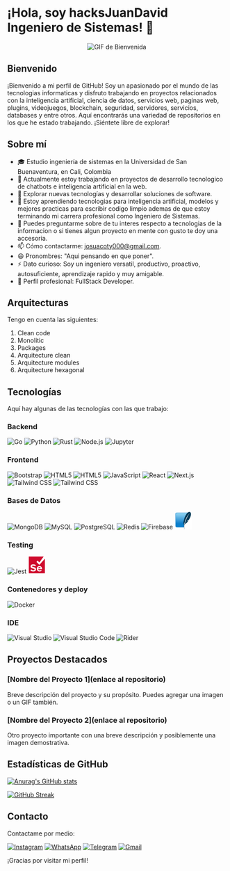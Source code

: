 # ¡Hola, soy hacksJuanDavid Ingeniero de Sistemas! 👋

<p align="center">
  <img src="https://media.giphy.com/media/7uDtQm2jKdS0VGLg46/giphy.gif" alt="GIF de Bienvenida" />
</p>

## Bienvenido

¡Bienvenido a mi perfil de GitHub! Soy un apasionado por el mundo de las tecnologias informaticas y disfruto trabajando en proyectos relacionados con la inteligencia artificial, ciencia de datos, servicios web, paginas web, plugins, videojuegos, blockchain, seguridad, servidores, servicios, databases y entre otros. Aquí encontrarás una variedad de repositorios en los que he estado trabajando. ¡Siéntete libre de explorar!

## Sobre mí

- 🎓 Estudio ingeniería de sistemas en la Universidad de San Buenaventura, en Cali, Colombia
- 🔭 Actualmente estoy trabajando en proyectos de desarrollo tecnologico de chatbots e inteligencia artificial en la web.
- 🤔 Explorar nuevas tecnologías y desarrollar soluciones de software.
- 🌱 Estoy aprendiendo tecnologias para inteligencia artificial, modelos y mejores practicas para escribir codigo limpio ademas de que estoy terminando mi carrera profesional como Ingeniero de Sistemas.
- 💬 Puedes preguntarme sobre de tu interes respecto a tecnologias de la informacion o si tienes algun proyecto en mente con gusto te doy una accesoria.
- 📫 Cómo contactarme: josuacoty000@gmail.com.
- 😄 Pronombres: "Aqui pensando en que poner".
- ⚡ Dato curioso: Soy un ingeniero versatil, productivo, proactivo, autosuficiente, aprendizaje rapido y muy amigable.
- 🍁 Perfil profesional: FullStack Developer.

## Arquitecturas

Tengo en cuenta las siguientes:
1. Clean code
2. Monolitic
3. Packages
4. Arquitecture clean
5. Arquitecture modules
6. Arquitecture hexagonal
   
## Tecnologías

Aquí hay algunas de las tecnologías con las que trabajo:

### Backend

<p align="left">
  <img src="https://cdn.jsdelivr.net/npm/devicon@2.14.0/icons/go/go-original.svg" alt="Go" width="40" />
  <img src="https://cdn.jsdelivr.net/npm/devicon@2.14.0/icons/python/python-original.svg" alt="Python" width="40" />
  <img src="https://cdn.jsdelivr.net/npm/devicon@2.14.0/icons/rust/rust-plain.svg" alt="Rust" width="40" />
  <img src="https://cdn.jsdelivr.net/npm/devicon@2.14.0/icons/nodejs/nodejs-plain.svg" alt="Node.js" width="40" />
  <img src="https://cdn.jsdelivr.net/npm/devicon@2.14.0/icons/jupyter/jupyter-original.svg" alt="Jupyter" width="40" />
</p>

### Frontend

<p align="left">
  <img src="https://cdn.jsdelivr.net/npm/devicon@2.14.0/icons/bootstrap/bootstrap-plain.svg" alt="Bootstrap" width="40" />
  <img src="https://cdn.jsdelivr.net/npm/devicon@2.14.0/icons/html5/html5-original.svg" alt="HTML5" width="40" />
  <img src="https://cdn.jsdelivr.net/npm/devicon@2.14.0/icons/css3/css3-original.svg" alt="HTML5" width="40" />
  <img src="https://cdn.jsdelivr.net/npm/devicon@2.14.0/icons/javascript/javascript-original.svg" alt="JavaScript" width="40" />
  <img src="https://cdn.jsdelivr.net/npm/devicon@2.14.0/icons/react/react-original.svg" alt="React" width="40" />
  <img src="https://cdn.jsdelivr.net/npm/devicon@2.14.0/icons/nextjs/nextjs-original.svg" alt="Next.js" width="40" />
  <img src="https://cdn.jsdelivr.net/npm/devicon@2.14.0/icons/tailwindcss/tailwindcss-plain.svg" alt="Tailwind CSS" width="40" />
  <img src="https://cdn.jsdelivr.net/npm/devicon@2.14.0/icons/babel/babel-original.svg" alt="Tailwind CSS" width="40" />
</p>

### Bases de Datos

<p align="left">
  <img src="https://cdn.jsdelivr.net/npm/devicon@2.14.0/icons/mongodb/mongodb-original.svg" alt="MongoDB" width="40" />
  <img src="https://cdn.jsdelivr.net/npm/devicon@2.14.0/icons/mysql/mysql-original.svg" alt="MySQL" width="40" />
  <img src="https://cdn.jsdelivr.net/npm/devicon@2.14.0/icons/postgresql/postgresql-original.svg" alt="PostgreSQL" width="40" />
  <img src="https://cdn.jsdelivr.net/npm/devicon@2.14.0/icons/redis/redis-original.svg" alt="Redis" width="40" />
  <img src="https://cdn.jsdelivr.net/npm/devicon@2.14.0/icons/firebase/firebase-plain.svg" alt="Firebase" width="40" />
  <img src="https://raw.githubusercontent.com/devicons/devicon/1119b9f84c0290e0f0b38982099a2bd027a48bf1/icons/sqlite/sqlite-original.svg" alt="Sqlite" width="40" />
</p>

### Testing
<p align="left">
  <img src="https://cdn.jsdelivr.net/npm/devicon@2.14.0/icons/jest/jest-plain.svg" alt="Jest" width="40" />
  <img src="https://raw.githubusercontent.com/devicons/devicon/1119b9f84c0290e0f0b38982099a2bd027a48bf1/icons/selenium/selenium-original.svg" alt="Selenium" width="40" />
</p>

### Contenedores y deploy

<p align="left">
  <img src="https://cdn.jsdelivr.net/npm/devicon@2.14.0/icons/docker/docker-original.svg" alt="Docker" width="40" />
</p>

### IDE 

<p align="left">
  <img src="https://cdn.jsdelivr.net/npm/devicon@2.14.0/icons/visualstudio/visualstudio-plain.svg" alt="Visual Studio" width="40" />
  <img src="https://cdn.jsdelivr.net/npm/devicon@2.14.0/icons/vscode/vscode-original.svg" alt="Visual Studio Code" width="40" />
  <img src="https://seeklogo.com/images/J/jetbrains-rider-logo-BC2E5310DB-seeklogo.com.png" alt="Rider" width="40" />
</p>

## Proyectos Destacados

### [Nombre del Proyecto 1](enlace al repositorio)
Breve descripción del proyecto y su propósito. Puedes agregar una imagen o un GIF también.

### [Nombre del Proyecto 2](enlace al repositorio)
Otro proyecto importante con una breve descripción y posiblemente una imagen demostrativa.

## Estadísticas de GitHub

[![Anurag's GitHub stats](https://github-readme-stats.vercel.app/api?username=hacksJuanDavid&show_icons=true&bg_color=000000)](https://github.com/anuraghazra/github-readme-stats)

[![GitHub Streak](http://github-readme-streak-stats.herokuapp.com?user=hacksJuanDavid&theme=highcontrast)](https://git.io/streak-stats)

## Contacto

Contactame por medio:
<p align="left">
  <a href="https://www.instagram.com/poca_lith/"><img src="https://img.shields.io/badge/-Instagram-E4405F?style=flat&logo=instagram&logoColor=white" alt="Instagram"></a>
  <a href="URL_WHATSAPP"><img src="https://img.shields.io/badge/-WhatsApp-25D366?style=flat&logo=whatsapp&logoColor=white" alt="WhatsApp"></a>
  <a href="URL_TELEGRAM"><img src="https://img.shields.io/badge/-Telegram-2CA5E0?style=flat&logo=telegram&logoColor=white" alt="Telegram"></a>
  <a href="mailto:josuacoty000@gmail.com"><img src="https://img.shields.io/badge/-Gmail-D14836?style=flat&logo=gmail&logoColor=white" alt="Gmail"></a>
</p>

¡Gracias por visitar mi perfil!

